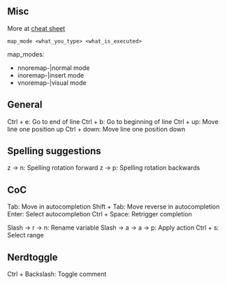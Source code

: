 ## Misc

More at [cheat sheet](https://vim.rtorr.com/)

`map_mode <what_you_type> <what_is_executed>`

map_modes:
- nnoremap-|normal mode
- inoremap-|insert mode
- vnoremap-|visual mode

## General
Ctrl + e: Go to end of line
Ctrl + b: Go to beginning of line
Ctrl + up: Move line one position up
Ctrl + down: Move line one position down

## Spelling suggestions
z -> n: Spelling rotation forward
z -> p: Spelling rotation backwards

## CoC

Tab: Move in autocompletion
Shift + Tab: Move reverse in autocompletion
Enter: Select autocompletion
Ctrl + Space: Retrigger completion

Slash -> r -> n: Rename variable
Slash -> a -> a -> p: Apply action
Ctrl + s: Select range

## Nerdtoggle
Ctrl + Backslash: Toggle comment

